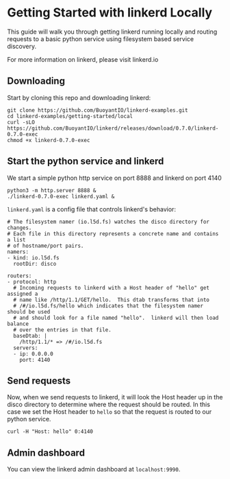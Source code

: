 # Getting Started with linkerd Locally

This guide will walk you through getting linkerd running locally and routing
requests to a basic python service using filesystem based service discovery.

For more information on linkerd, please visit linkerd.io

## Downloading

Start by cloning this repo and downloading linkerd:

```
git clone https://github.com/BuoyantIO/linkerd-examples.git
cd linkerd-examples/getting-started/local
curl -sLO https://github.com/BuoyantIO/linkerd/releases/download/0.7.0/linkerd-0.7.0-exec
chmod +x linkerd-0.7.0-exec
```

## Start the python service and linkerd

We start a simple python http service on port 8888 and linkerd on port 4140

```
python3 -m http.server 8888 &
./linkerd-0.7.0-exec linkerd.yaml &
```

`linkerd.yaml` is a config file that controls linkerd's behavior:

```
# The filesystem namer (io.l5d.fs) watches the disco directory for changes.
# Each file in this directory represents a concrete name and contains a list
# of hostname/port pairs.
namers:
- kind: io.l5d.fs
  rootDir: disco

routers:
- protocol: http
  # Incoming requests to linkerd with a Host header of "hello" get assigned a
  # name like /http/1.1/GET/hello.  This dtab transforms that into
  # /#/io.l5d.fs/hello which indicates that the filesystem namer should be used
  # and should look for a file named "hello".  linkerd will then load balance
  # over the entries in that file.
  baseDtab: |
    /http/1.1/* => /#/io.l5d.fs
  servers:
  - ip: 0.0.0.0
    port: 4140

```

## Send requests

Now, when we send requests to linkerd, it will look the Host header up in the
disco directory to determine where the request should be routed.  In this case
we set the Host header to `hello` so that the request is routed to our python
service.

```
curl -H "Host: hello" 0:4140
```

## Admin dashboard

You can view the linkerd admin dashboard at `localhost:9990`.

